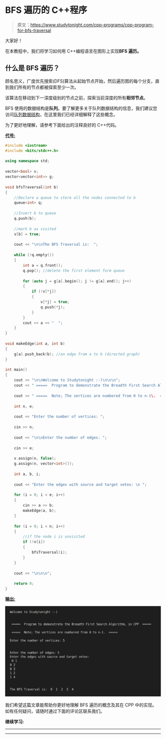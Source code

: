 # BFS 遍历的 C++程序

> 原文：<https://www.studytonight.com/cpp-programs/cpp-program-for-bfs-traversal>

大家好！

在本教程中，我们将学习如何用 C++编程语言在图形上实现**BFS 遍历。**

## 什么是 BFS 遍历？

顾名思义，广度优先搜索(DFS)算法从起始节点开始，然后遍历图的每个分支，直到我们所有的节点都被探索至少一次。

该算法在移动到下一深度级别的节点之前，探索当前深度的所有**相邻节点**。

BFS 使用的数据结构是**队列**。要了解更多关于队列数据结构的信息，我们建议您访问[队列数据结构](http://www.studytonight.com/data-structures/queue-data-structure)，在这里我们已经详细解释了这些概念。

为了更好地理解，请参考下面给出的注释良好的 C++代码。

<u>**代号:**</u>

```cpp
#include <iostream>
#include <bits/stdc++.h>

using namespace std;

vector<bool> v;
vector<vector<int>> g;

void bfsTraversal(int b)
{
    //Declare a queue to store all the nodes connected to b
    queue<int> q;

    //Insert b to queue
    q.push(b);

    //mark b as visited
    v[b] = true;

    cout << "\n\nThe BFS Traversal is:  ";

    while (!q.empty())
    {
        int a = q.front();
        q.pop(); //delete the first element form queue

        for (auto j = g[a].begin(); j != g[a].end(); j++)
        {
            if (!v[*j])
            {
                v[*j] = true;
                q.push(*j);
            }
        }
        cout << a << "  ";
    }
}

void makeEdge(int a, int b)
{
    g[a].push_back(b); //an edge from a to b (directed graph)
}

int main()
{
    cout << "\n\nWelcome to Studytonight :-)\n\n\n";
    cout << " =====  Program to demonstrate the Breadth First Search Algorithm, in CPP  ===== \n\n";

    cout << " =====  Note; The vertices are numbered from 0 to n-1\.  ===== \n\n";

    int n, e;

    cout << "Enter the number of vertices: ";

    cin >> n;

    cout << "\n\nEnter the number of edges: ";

    cin >> e;

    v.assign(n, false);
    g.assign(n, vector<int>());

    int a, b, i;

    cout << "Enter the edges with source and target vetex: \n ";

    for (i = 0; i < e; i++)
    {
        cin >> a >> b;
        makeEdge(a, b);
    }

    for (i = 0; i < n; i++)
    {
        //if the node i is unvisited
        if (!v[i])
        {
            bfsTraversal(i);
        }
    }

    cout << "\n\n\n";

    return 0;
} 
```

<u>**输出:**</u>

![C++ BFS Traversal](img/43fe68dda3169112f73b4740ad0357dd.png)

我们希望这篇文章能帮助你更好地理解 BFS 遍历的概念及其在 CPP 中的实现。如有任何疑问，请随时通过下面的评论区联系我们。

**继续学习:**

* * *

* * *